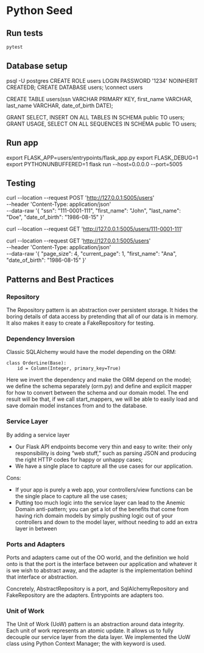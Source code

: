 # Python Seed

## Run tests
```bash
pytest
```

## Database setup
psql -U postgres
CREATE ROLE users LOGIN PASSWORD '1234' NOINHERIT CREATEDB;
CREATE DATABASE users;
\connect users

CREATE TABLE users(ssn VARCHAR PRIMARY KEY, first_name VARCHAR, last_name VARCHAR, date_of_birth DATE);

GRANT SELECT, INSERT ON ALL TABLES IN SCHEMA public TO users;
GRANT USAGE, SELECT ON ALL SEQUENCES IN SCHEMA public TO users;

## Run app
export FLASK_APP=users/entrypoints/flask_app.py
export FLASK_DEBUG=1
export PYTHONUNBUFFERED=1
flask run --host=0.0.0.0 --port=5005

## Testing
curl --location --request POST 'http://127.0.0.1:5005/users' \
--header 'Content-Type: application/json' \
--data-raw '{
    "ssn": "111-0001-111",
    "first_name": "John",
    "last_name": "Doe",
    "date_of_birth": "1986-08-15"
}'

curl --location --request GET 'http://127.0.0.1:5005/users/111-0001-111'

curl --location --request GET 'http://127.0.0.1:5005/users' \
--header 'Content-Type: application/json' \
--data-raw '{
    "page_size": 4,
    "current_page": 1,
    "first_name": "Ana",
    "date_of_birth": "1986-08-15"
}'

## Patterns and Best Practices
### Repository
The Repository pattern is an abstraction over persistent storage. It hides the boring details of data access by pretending that all of our data is in memory.
It also makes it easy to create a FakeRepository for testing.

### Dependency Inversion
Classic SQLAlchemy would have the model depending on the ORM:

    class OrderLine(Base):
        id = Column(Integer, primary_key=True)

Here we invert the dependency and make the ORM depend on the model; we define the schema separately (orm.py) and define and explicit mapper for
how to convert between the schema and our domain model. The end result will be that, if we call start_mappers, we will be able to easily load and save domain model instances from and to the database.

### Service Layer
By adding a service layer
- Our Flask API endpoints become very thin and easy to write: their only responsibility is doing “web stuff,” such as parsing JSON and producing the right HTTP codes for happy or unhappy cases;
- We have a single place to capture all the use cases for our application.

Cons:
- If your app is purely a web app, your controllers/view functions can be the single place to capture all the use cases;
- Putting too much logic into the service layer can lead to the Anemic Domain anti-pattern; you can get a lot of the benefits that come from having rich domain models by simply pushing logic out of your controllers and down to the model layer, without needing to add an extra layer in between

### Ports and Adapters
Ports and adapters came out of the OO world, and the definition we hold onto is that the port is the interface between our application and whatever it is we wish to abstract away, and the adapter is the implementation behind that interface or abstraction.

Concretely, AbstractRepository is a port, and SqlAlchemyRepository and FakeRepository are the adapters. Entrypoints are adapters too.

### Unit of Work
The Unit of Work (UoW) pattern is an abstraction around data integrity. Each unit of work represents an atomic update. It allows us to fully decouple our service layer from the data layer.
We implemented the UoW class using Python Context Manager; the with keyword is used.
